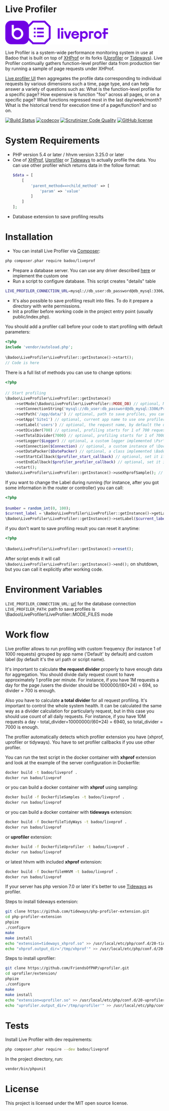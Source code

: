 Live Profiler
================

![logo](images/liveprof_logo.png "logo")

Live Profiler is a system-wide performance monitoring system in use at Badoo that is built on top of [XHProf](http://pecl.php.net/package/xhprof) or its forks ([Uprofiler](https://github.com/FriendsOfPHP/uprofiler) or [Tideways](https://github.com/tideways/php-profiler-extension)).
Live Profiler continually gathers function-level profiler data from production tier by running a sample of page requests under XHProf.

[Live profiler UI](https://github.com/badoo/liveprof-ui) then aggregates the profile data corresponding to individual requests by various dimensions such a time, page type, and can help answer a variety of questions such as:
What is the function-level profile for a specific page?
How expensive is function "foo" across all pages, or on a specific page?
What functions regressed most in the last day/week/month?
What is the historical trend for execution time of a page/function? and so on.

[![Build Status](https://travis-ci.org/badoo/liveprof.svg?branch=master)](https://travis-ci.org/badoo/liveprof)
[![codecov](https://codecov.io/gh/badoo/liveprof/branch/master/graph/badge.svg)](https://codecov.io/gh/badoo/liveprof)
[![Scrutinizer Code Quality](https://scrutinizer-ci.com/g/badoo/liveprof/badges/quality-score.png?b=master)](https://scrutinizer-ci.com/g/badoo/liveprof/?branch=master)
[![GitHub license](https://img.shields.io/github/license/badoo/liveprof.svg)](https://github.com/badoo/liveprof/blob/master/LICENSE)

System Requirements
===================

* PHP version 5.4 or later / hhvm version 3.25.0 or later
* One of [XHProf](http://pecl.php.net/package/xhprof),
     [Uprofiler](https://github.com/FriendsOfPHP/uprofiler) or
     [Tideways](https://github.com/tideways/php-profiler-extension) to actually profile the data.
  You can use other profiler which returns data in the follow format:
  ```php
  $data = [
      [
          'parent_method==>child_method' => [
              'param' => 'value' 
          ]
      ]  
  ];
  ```  
* Database extension to save profiling results

Installation
============

* You can install Live Profiler via [Composer](https://getcomposer.org/):

```bash
php composer.phar require badoo/liveprof
```

* Prepare a database server. You can use any driver described [here](https://www.doctrine-project.org/projects/doctrine-dbal/en/2.8/reference/configuration.html#configuration) or implement the custom one
* Run a script to configure database. This script creates "details" table 

```bash
LIVE_PROFILER_CONNECTION_URL=mysql://db_user:db_password@db_mysql:3306/Profiler?charset=utf8 php vendor/badoo/liveprof/bin/install.php
```

* It's also possible to save profiling result into files. To do it prepare a directory with write permissions.
* Init a profiler before working code in the project entry point (usually public/index.php).

You should add a profiler call before your code to start profiling with default parameters:
```php
<?php
include 'vendor/autoload.php';

\Badoo\LiveProfiler\LiveProfiler::getInstance()->start();
// Code is here
```

There is a full list of methods you can use to change options:
```php
<?php

// Start profiling
\Badoo\LiveProfiler\LiveProfiler::getInstance()
    ->setMode(\Badoo\LiveProfiler\LiveProfiler::MODE_DB) // optional, MODE_DB - save profiles to db, MODE_FILES - save profiles to files
    ->setConnectionString('mysql://db_user:db_password@db_mysql:3306/Profiler?charset=utf8') // optional, you can also set the connection url in the environment variable LIVE_PROFILER_CONNECTION_URL
    ->setPath('/app/data/') // optional, path to save profiles, you can also set the file path in the environment variable LIVE_PROFILER_PATH
    ->setApp('Site1') // optional, current app name to use one profiler in several apps, "Default" by default
    ->setLabel('users') // optional, the request name, by default the url path or script name in cli
    ->setDivider(700) // optional, profiling starts for 1 of 700 requests with the same app and label, 1000 by default
    ->setTotalDivider(7000) // optional, profiling starts for 1 of 7000 requests with forces label "All", 10000 by default
    ->setLogger($Logger) // optional, a custom logger implemented \Psr\Log\LoggerInterface
    ->setConnection($Connection) // optional, a custom instance of \Doctrine\DBAL\Connection if you can't use the connection url
    ->setDataPacker($DatePacker) // optional, a class implemented \Badoo\LiveProfiler\DataPackerInterface to convert array into string
    ->setStartCallback($profiler_start_callback) // optional, set it if you use custom profiler
    ->setEndCallback($profiler_profiler_callback) // optional, set it if you use custom profiler
    ->start();
\Badoo\LiveProfiler\LiveProfiler::getInstance()->useXhprofSample(); // optional, force use xhprof in sampling mode
```

If you want to change the Label during running (for instance, after you got some information in the router or controller) you can call:
```php
<?php

$number = random_int(0, 100);
$current_label = \Badoo\LiveProfiler\LiveProfiler::getInstance()->getLabel();
\Badoo\LiveProfiler\LiveProfiler::getInstance()->setLabel($current_label . $number);
```

if you don't want to save profiling result you can reset it anytime:
```php
<?php

\Badoo\LiveProfiler\LiveProfiler::getInstance()->reset();
```

After script ends it will call `\Badoo\LiveProfiler\LiveProfiler::getInstance()->end();` on shutdown, but you can call it explicitly after working code.

Environment Variables
=====================

`LIVE_PROFILER_CONNECTION_URL`: [url](https://www.doctrine-project.org/projects/doctrine-dbal/en/2.8/reference/configuration.html#configuration) for the database connection
`LIVE_PROFILER_PATH`: path to save profiles is \Badoo\LiveProfiler\LiveProfiler::MODE_FILES mode

Work flow
=========

Live profiler allows to run profiling with custom frequency (for instance 1 of 1000 requests) grouped by app name ('Default' by default) and custom label (by default it's the url path or script name).

It's important to calculate **the request divider** properly to have enough data for aggregation. You should divide daily request count to have approximately 1 profile per minute.
For instance, if you have 1M requests a day for the page /users the divider should be 1000000/(60*24) = 694, so divider = 700 is enough.

Also you have to calculate **a total divider** for all request profiling. It's important to control the whole system health. It can be calculated the same way as a divider calculation for particularly request,
but in this case you should use count of all daily requests. For instance, if you have 10M requests a day - total_divider=10000000/(60*24) = 6940, so total_divider = 7000 is enough.

The profiler automatically detects which profiler extension you have (xhprof, uprofiler or tidyways). You have to set profiler callbacks if you use other profiler.

You can run the test script in the docker container with **xhprof** extension and look at the example of the server configuration in Dockerfile:
```bash 
docker build -t badoo/liveprof .
docker run badoo/liveprof
```

or you can build a docker container with **xhprof** using sampling:
```bash 
docker build -f DockerfileSamples -t badoo/liveprof .
docker run badoo/liveprof
```

or you can build a docker container with **tideways** extension:
```bash 
docker build -f DockerfileTidyWays -t badoo/liveprof .
docker run badoo/liveprof
```

or **uprofiler** extension:
```bash 
docker build -f DockerfileUprofiler -t badoo/liveprof .
docker run badoo/liveprof
```

or latest hhvm with included  **xhprof** extension:
```bash
docker build -f DockerfileHHVM -t badoo/liveprof .
docker run badoo/liveprof
```

If your server has php version 7.0 or later it's better to use [Tideways](https://github.com/tideways/php-profiler-extension) as profiler.

Steps to install tideways extension:
```bash
git clone https://github.com/tideways/php-profiler-extension.git
cd php-profiler-extension
phpize
./configure
make
make install
echo "extension=tideways_xhprof.so" >> /usr/local/etc/php/conf.d/20-tideways_xhprof.ini
echo "xhprof.output_dir='/tmp/xhprof'" >> /usr/local/etc/php/conf.d/20-tideways_xhprof.ini
```

Steps to install uprofiler:
```bash
git clone https://github.com/FriendsOfPHP/uprofiler.git
cd uprofiler/extension/
phpize
./configure
make
make install
echo "extension=uprofiler.so" >> /usr/local/etc/php/conf.d/20-uprofiler.ini
echo "uprofiler.output_dir='/tmp/uprofiler'" >> /usr/local/etc/php/conf.d/20-uprofiler.ini
```

Tests
=====

Install Live Profiler with dev requirements:
```bash 
php composer.phar require --dev badoo/liveprof
```

In the project directory, run:
```bash
vendor/bin/phpunit
```

License
=======

This project is licensed under the MIT open source license.
